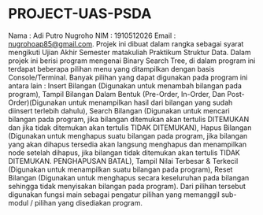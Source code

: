 # PROJECT-UAS-PSDA
Nama : Adi Putro Nugroho NIM : 1910512026 Email : nugrohoap85@gmail.com. Projek ini dibuat dalam rangka sebagai syarat mengikuti Ujian Akhir Semester matakuliah Praktikum Struktur Data. Dalam projek ini berisi program mengenai Binary Search Tree, di dalam program ini terdapat beberapa pilihan menu yang ditampilkan dengan basis Console/Terminal. Banyak pilihan yang dapat digunakan pada program ini antara lain :  Insert Bilangan (Digunakan untuk menambah bilangan pada program), Tampil Bilangan Dalam Bentuk (Pre-Order, In-Order, Dan Post-Order)(Digunakan untuk menampilkan hasil dari bilangan yang sudah diinsert terlebih dahulu), Search Bilangan (Digunakan untuk mencari bilangan pada program, jika bilangan ditemukan akan tertulis DITEMUKAN dan jika tidak ditemukan akan tertulis TIDAK DITEMUKAN), Hapus Bilangan (Digunakan untuk menghapus suatu bilangan pada program, jika bilangan yang akan dihapus tersedia akan langsung menghapus dan menampilkan node setelah dihapus, jika bilangan tidak ditemukan akan tertulis TIDAK DITEMUKAN. PENGHAPUSAN BATAL), Tampil Nilai Terbesar &amp; Terkecil (Digunakan untuk menampilkan suatu bilangan pada program), Reset Bilangan (Digunakan untuk menghapus secara keseluruhan pada bilangan sehingga tidak menyisakan bilangan pada program). Dari pilihan tersebut digunakan fungsi main sebagai pengatur pilihan yang memanggil sub-modul / pilihan yang disediakan program.
